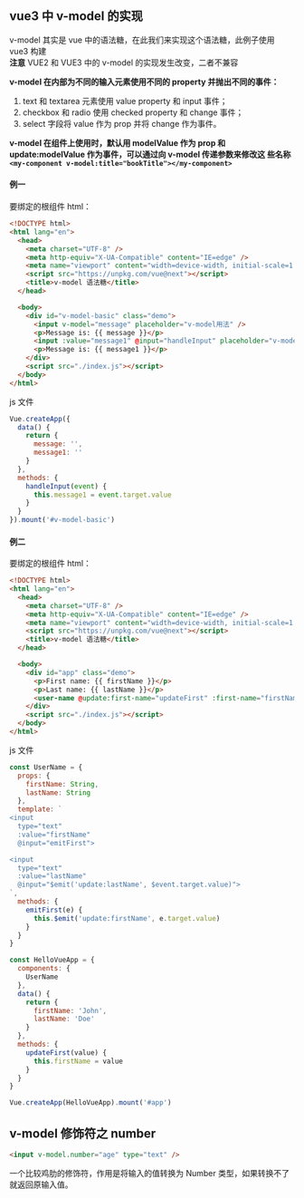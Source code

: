 ## vue3 中 v-model 的实现

v-model 其实是 vue 中的语法糖，在此我们来实现这个语法糖，此例子使用 vue3 构建  
 **注意** VUE2 和 VUE3 中的 v-model 的实现发生改变，二者不兼容

**v-model 在内部为不同的输入元素使用不同的 property 并抛出不同的事件：**

1. text 和 textarea 元素使用 value property 和 input 事件；
2. checkbox 和 radio 使用 checked property 和 change 事件；
3. select 字段将 value 作为 prop 并将 change 作为事件。

**v-model 在组件上使用时，默认用 modelValue 作为 prop 和 update:modelValue 作为事件，可以通过向 v-model 传递参数来修改这
些名称`<my-component v-model:title="bookTitle"></my-component>`**

#### 例一

要绑定的根组件 html：

```html
<!DOCTYPE html>
<html lang="en">
  <head>
    <meta charset="UTF-8" />
    <meta http-equiv="X-UA-Compatible" content="IE=edge" />
    <meta name="viewport" content="width=device-width, initial-scale=1.0" />
    <script src="https://unpkg.com/vue@next"></script>
    <title>v-model 语法糖</title>
  </head>

  <body>
    <div id="v-model-basic" class="demo">
      <input v-model="message" placeholder="v-model用法" />
      <p>Message is: {{ message }}</p>
      <input :value="message1" @input="handleInput" placeholder="v-model的原理" />
      <p>Message is: {{ message1 }}</p>
    </div>
    <script src="./index.js"></script>
  </body>
</html>
```

js 文件

```javascript
Vue.createApp({
  data() {
    return {
      message: '',
      message1: ''
    }
  },
  methods: {
    handleInput(event) {
      this.message1 = event.target.value
    }
  }
}).mount('#v-model-basic')
```

#### 例二

要绑定的根组件 html：

```html
<!DOCTYPE html>
<html lang="en">
  <head>
    <meta charset="UTF-8" />
    <meta http-equiv="X-UA-Compatible" content="IE=edge" />
    <meta name="viewport" content="width=device-width, initial-scale=1.0" />
    <script src="https://unpkg.com/vue@next"></script>
    <title>v-model 语法糖</title>
  </head>

  <body>
    <div id="app" class="demo">
      <p>First name: {{ firstName }}</p>
      <p>Last name: {{ lastName }}</p>
      <user-name @update:first-name="updateFirst" :first-name="firstName" v-model:last-name="lastName"></user-name>
    </div>
    <script src="./index.js"></script>
  </body>
</html>
```

js 文件

```javascript
const UserName = {
  props: {
    firstName: String,
    lastName: String
  },
  template: `
<input 
  type="text"
  :value="firstName"
  @input="emitFirst">

<input
  type="text"
  :value="lastName"
  @input="$emit('update:lastName', $event.target.value)">
`,
  methods: {
    emitFirst(e) {
      this.$emit('update:firstName', e.target.value)
    }
  }
}

const HelloVueApp = {
  components: {
    UserName
  },
  data() {
    return {
      firstName: 'John',
      lastName: 'Doe'
    }
  },
  methods: {
    updateFirst(value) {
      this.firstName = value
    }
  }
}

Vue.createApp(HelloVueApp).mount('#app')
```

## v-model 修饰符之 number

```html
<input v-model.number="age" type="text" />
```

一个比较鸡肋的修饰符，作用是将输入的值转换为 Number 类型，如果转换不了就返回原输入值。
